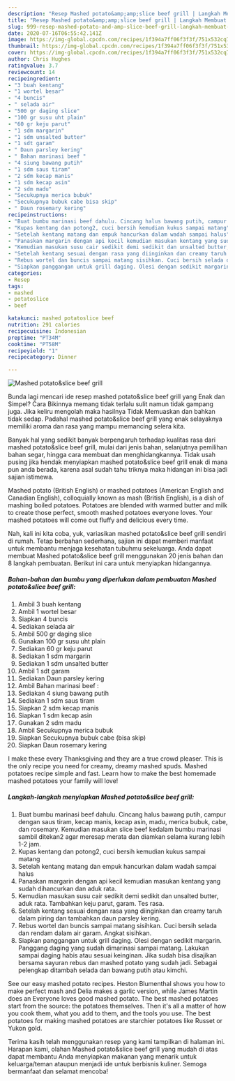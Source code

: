 ```yaml
---
description: "Resep Mashed potato&amp;amp;slice beef grill | Langkah Membuat Mashed potato&amp;amp;slice beef grill Yang Sempurna"
title: "Resep Mashed potato&amp;amp;slice beef grill | Langkah Membuat Mashed potato&amp;amp;slice beef grill Yang Sempurna"
slug: 999-resep-mashed-potato-and-amp-slice-beef-grill-langkah-membuat-mashed-potato-and-amp-slice-beef-grill-yang-sempurna
date: 2020-07-16T06:55:42.141Z
image: https://img-global.cpcdn.com/recipes/1f394a7ff06f3f3f/751x532cq70/mashed-potatoslice-beef-grill-foto-resep-utama.jpg
thumbnail: https://img-global.cpcdn.com/recipes/1f394a7ff06f3f3f/751x532cq70/mashed-potatoslice-beef-grill-foto-resep-utama.jpg
cover: https://img-global.cpcdn.com/recipes/1f394a7ff06f3f3f/751x532cq70/mashed-potatoslice-beef-grill-foto-resep-utama.jpg
author: Chris Hughes
ratingvalue: 3.7
reviewcount: 14
recipeingredient:
- "3 buah kentang"
- "1 wortel besar"
- "4 buncis"
- " selada air"
- "500 gr daging slice"
- "100 gr susu uht plain"
- "60 gr keju parut"
- "1 sdm margarin"
- "1 sdm unsalted butter"
- "1 sdt garam"
- " Daun parsley kering"
- " Bahan marinasi beef "
- "4 siung bawang putih"
- "1 sdm saus tiram"
- "2 sdm kecap manis"
- "1 sdm kecap asin"
- "2 sdm madu"
- "Secukupnya merica bubuk"
- "Secukupnya bubuk cabe bisa skip"
- " Daun rosemary kering"
recipeinstructions:
- "Buat bumbu marinasi beef dahulu. Cincang halus bawang putih, campur dengan saus tiram, kecap manis, kecap asin, madu, merica bubuk, cabe, dan rosemary. Kemudian masukan slice beef kedalam bumbu marinasi sambil ditekan2 agar meresap merata dan diamkan selama kurang lebih 1-2 jam."
- "Kupas kentang dan potong2, cuci bersih kemudian kukus sampai matang"
- "Setelah kentang matang dan empuk hancurkan dalam wadah sampai halus"
- "Panaskan margarin dengan api kecil kemudian masukan kentang yang sudah dihancurkan dan aduk rata."
- "Kemudian masukan susu cair sedikit demi sedikit dan unsalted butter, aduk rata. Tambahkan keju parut, garam. Tes rasa."
- "Setelah kentang sesuai dengan rasa yang diinginkan dan creamy taruh dalam piring dan tambahkan daun parsley kering."
- "Rebus wortel dan buncis sampai matang sisihkan. Cuci bersih selada dan rendam dalam air garam. Angkat sisihkan."
- "Siapkan panggangan untuk grill daging. Olesi dengan sedikit margarin. Panggang daging yang sudah dimarinasi sampai matang. Lakukan sampai daging habis atau sesuai keinginan. Jika sudah bisa disajikan bersama sayuran rebus dan mashed potato yang sudah jadi. Sebagai pelengkap ditambah selada dan bawang putih atau kimchi."
categories:
- Resep
tags:
- mashed
- potatoslice
- beef

katakunci: mashed potatoslice beef 
nutrition: 291 calories
recipecuisine: Indonesian
preptime: "PT34M"
cooktime: "PT58M"
recipeyield: "1"
recipecategory: Dinner

---
```



![Mashed potato&amp;slice beef grill](https://img-global.cpcdn.com/recipes/1f394a7ff06f3f3f/751x532cq70/mashed-potatoslice-beef-grill-foto-resep-utama.jpg)

Bunda lagi mencari ide resep mashed potato&amp;slice beef grill yang Enak dan Simpel? Cara Bikinnya memang tidak terlalu sulit namun tidak gampang juga. Jika keliru mengolah maka hasilnya Tidak Memuaskan dan bahkan tidak sedap. Padahal mashed potato&amp;slice beef grill yang enak selayaknya memiliki aroma dan rasa yang mampu memancing selera kita.

Banyak hal yang sedikit banyak berpengaruh terhadap kualitas rasa dari mashed potato&amp;slice beef grill, mulai dari jenis bahan, selanjutnya pemilihan bahan segar, hingga cara membuat dan menghidangkannya. Tidak usah pusing jika hendak menyiapkan mashed potato&amp;slice beef grill enak di mana pun anda berada, karena asal sudah tahu triknya maka hidangan ini bisa jadi sajian istimewa.

Mashed potato (British English) or mashed potatoes (American English and Canadian English), colloquially known as mash (British English), is a dish of mashing boiled potatoes. Potatoes are blended with warmed butter and milk to create those perfect, smooth mashed potatoes everyone loves. Your mashed potatoes will come out fluffy and delicious every time.


Nah, kali ini kita coba, yuk, variasikan mashed potato&amp;slice beef grill sendiri di rumah. Tetap berbahan sederhana, sajian ini dapat memberi manfaat untuk membantu menjaga kesehatan tubuhmu sekeluarga. Anda dapat membuat Mashed potato&amp;slice beef grill menggunakan 20 jenis bahan dan 8 langkah pembuatan. Berikut ini cara untuk menyiapkan hidangannya.

<!--inarticleads1-->

##### Bahan-bahan dan bumbu yang diperlukan dalam pembuatan Mashed potato&amp;slice beef grill:

1. Ambil 3 buah kentang
1. Ambil 1 wortel besar
1. Siapkan 4 buncis
1. Sediakan  selada air
1. Ambil 500 gr daging slice
1. Gunakan 100 gr susu uht plain
1. Sediakan 60 gr keju parut
1. Sediakan 1 sdm margarin
1. Sediakan 1 sdm unsalted butter
1. Ambil 1 sdt garam
1. Sediakan  Daun parsley kering
1. Ambil  Bahan marinasi beef :
1. Sediakan 4 siung bawang putih
1. Sediakan 1 sdm saus tiram
1. Siapkan 2 sdm kecap manis
1. Siapkan 1 sdm kecap asin
1. Gunakan 2 sdm madu
1. Ambil Secukupnya merica bubuk
1. Siapkan Secukupnya bubuk cabe (bisa skip)
1. Siapkan  Daun rosemary kering


I make these every Thanksgiving and they are a true crowd pleaser. This is the only recipe you need for creamy, dreamy mashed spuds. Mashed potatoes recipe simple and fast. Learn how to make the best homemade mashed potatoes your family will love! 

<!--inarticleads2-->

##### Langkah-langkah menyiapkan Mashed potato&amp;slice beef grill:

1. Buat bumbu marinasi beef dahulu. Cincang halus bawang putih, campur dengan saus tiram, kecap manis, kecap asin, madu, merica bubuk, cabe, dan rosemary. Kemudian masukan slice beef kedalam bumbu marinasi sambil ditekan2 agar meresap merata dan diamkan selama kurang lebih 1-2 jam.
1. Kupas kentang dan potong2, cuci bersih kemudian kukus sampai matang
1. Setelah kentang matang dan empuk hancurkan dalam wadah sampai halus
1. Panaskan margarin dengan api kecil kemudian masukan kentang yang sudah dihancurkan dan aduk rata.
1. Kemudian masukan susu cair sedikit demi sedikit dan unsalted butter, aduk rata. Tambahkan keju parut, garam. Tes rasa.
1. Setelah kentang sesuai dengan rasa yang diinginkan dan creamy taruh dalam piring dan tambahkan daun parsley kering.
1. Rebus wortel dan buncis sampai matang sisihkan. Cuci bersih selada dan rendam dalam air garam. Angkat sisihkan.
1. Siapkan panggangan untuk grill daging. Olesi dengan sedikit margarin. Panggang daging yang sudah dimarinasi sampai matang. Lakukan sampai daging habis atau sesuai keinginan. Jika sudah bisa disajikan bersama sayuran rebus dan mashed potato yang sudah jadi. Sebagai pelengkap ditambah selada dan bawang putih atau kimchi.


See our easy mashed potato recipes. Heston Blumenthal shows you how to make perfect mash and Delia makes a garlic version, while James Martin does an Everyone loves good mashed potato. The best mashed potatoes start from the source: the potatoes themselves. Then it&#39;s all a matter of how you cook them, what you add to them, and the tools you use. The best potatoes for making mashed potatoes are starchier potatoes like Russet or Yukon gold. 

Terima kasih telah menggunakan resep yang kami tampilkan di halaman ini. Harapan kami, olahan Mashed potato&amp;slice beef grill yang mudah di atas dapat membantu Anda menyiapkan makanan yang menarik untuk keluarga/teman ataupun menjadi ide untuk berbisnis kuliner. Semoga bermanfaat dan selamat mencoba!
